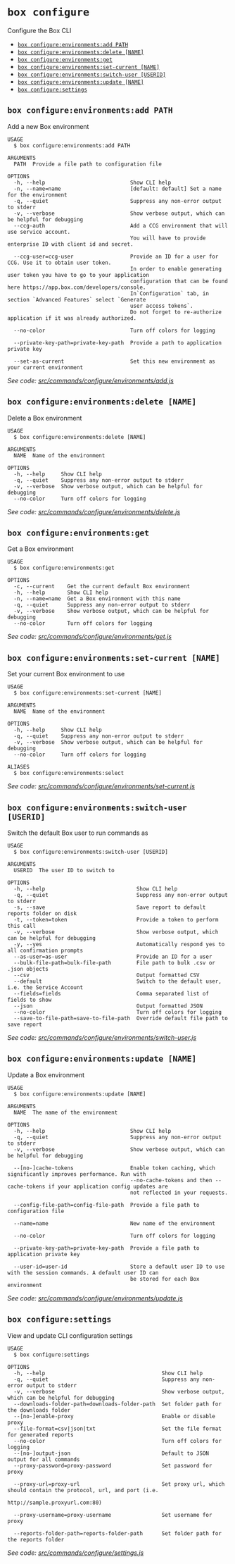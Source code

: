 `box configure`
===============

Configure the Box CLI

* [`box configure:environments:add PATH`](#box-configureenvironmentsadd-path)
* [`box configure:environments:delete [NAME]`](#box-configureenvironmentsdelete-name)
* [`box configure:environments:get`](#box-configureenvironmentsget)
* [`box configure:environments:set-current [NAME]`](#box-configureenvironmentsset-current-name)
* [`box configure:environments:switch-user [USERID]`](#box-configureenvironmentsswitch-user-userid)
* [`box configure:environments:update [NAME]`](#box-configureenvironmentsupdate-name)
* [`box configure:settings`](#box-configuresettings)

## `box configure:environments:add PATH`

Add a new Box environment

```
USAGE
  $ box configure:environments:add PATH

ARGUMENTS
  PATH  Provide a file path to configuration file

OPTIONS
  -h, --help                           Show CLI help
  -n, --name=name                      [default: default] Set a name for the environment
  -q, --quiet                          Suppress any non-error output to stderr
  -v, --verbose                        Show verbose output, which can be helpful for debugging
  --ccg-auth                           Add a CCG environment that will use service account. 
                                       You will have to provide enterprise ID with client id and secret.
                                       
  --ccg-user=ccg-user                  Provide an ID for a user for CCG. Use it to obtain user token. 
                                       In order to enable generating user token you have to go to your application 
                                       configuration that can be found here https://app.box.com/developers/console.
                                       In`Configuration` tab, in section `Advanced Features` select `Generate 
                                       user access tokens`. 
                                       Do not forget to re-authorize application if it was already authorized.
                                       
  --no-color                           Turn off colors for logging
  
  --private-key-path=private-key-path  Provide a path to application private key
  
  --set-as-current                     Set this new environment as your current environment
```

_See code: [src/commands/configure/environments/add.js](https://github.com/box/boxcli/blob/v3.1.0/src/commands/configure/environments/add.js)_

## `box configure:environments:delete [NAME]`

Delete a Box environment

```
USAGE
  $ box configure:environments:delete [NAME]

ARGUMENTS
  NAME  Name of the environment

OPTIONS
  -h, --help     Show CLI help
  -q, --quiet    Suppress any non-error output to stderr
  -v, --verbose  Show verbose output, which can be helpful for debugging
  --no-color     Turn off colors for logging
```

_See code: [src/commands/configure/environments/delete.js](https://github.com/box/boxcli/blob/v3.1.0/src/commands/configure/environments/delete.js)_

## `box configure:environments:get`

Get a Box environment

```
USAGE
  $ box configure:environments:get

OPTIONS
  -c, --current    Get the current default Box environment
  -h, --help       Show CLI help
  -n, --name=name  Get a Box environment with this name
  -q, --quiet      Suppress any non-error output to stderr
  -v, --verbose    Show verbose output, which can be helpful for debugging
  --no-color       Turn off colors for logging
```

_See code: [src/commands/configure/environments/get.js](https://github.com/box/boxcli/blob/v3.1.0/src/commands/configure/environments/get.js)_

## `box configure:environments:set-current [NAME]`

Set your current Box environment to use

```
USAGE
  $ box configure:environments:set-current [NAME]

ARGUMENTS
  NAME  Name of the environment

OPTIONS
  -h, --help     Show CLI help
  -q, --quiet    Suppress any non-error output to stderr
  -v, --verbose  Show verbose output, which can be helpful for debugging
  --no-color     Turn off colors for logging

ALIASES
  $ box configure:environments:select
```

_See code: [src/commands/configure/environments/set-current.js](https://github.com/box/boxcli/blob/v3.1.0/src/commands/configure/environments/set-current.js)_

## `box configure:environments:switch-user [USERID]`

Switch the default Box user to run commands as

```
USAGE
  $ box configure:environments:switch-user [USERID]

ARGUMENTS
  USERID  The user ID to switch to

OPTIONS
  -h, --help                             Show CLI help
  -q, --quiet                            Suppress any non-error output to stderr
  -s, --save                             Save report to default reports folder on disk
  -t, --token=token                      Provide a token to perform this call
  -v, --verbose                          Show verbose output, which can be helpful for debugging
  -y, --yes                              Automatically respond yes to all confirmation prompts
  --as-user=as-user                      Provide an ID for a user
  --bulk-file-path=bulk-file-path        File path to bulk .csv or .json objects
  --csv                                  Output formatted CSV
  --default                              Switch to the default user, i.e. the Service Account
  --fields=fields                        Comma separated list of fields to show
  --json                                 Output formatted JSON
  --no-color                             Turn off colors for logging
  --save-to-file-path=save-to-file-path  Override default file path to save report
```

_See code: [src/commands/configure/environments/switch-user.js](https://github.com/box/boxcli/blob/v3.1.0/src/commands/configure/environments/switch-user.js)_

## `box configure:environments:update [NAME]`

Update a Box environment

```
USAGE
  $ box configure:environments:update [NAME]

ARGUMENTS
  NAME  The name of the environment

OPTIONS
  -h, --help                           Show CLI help
  -q, --quiet                          Suppress any non-error output to stderr
  -v, --verbose                        Show verbose output, which can be helpful for debugging

  --[no-]cache-tokens                  Enable token caching, which significantly improves performance. Run with
                                       --no-cache-tokens and then --cache-tokens if your application config updates are
                                       not reflected in your requests.

  --config-file-path=config-file-path  Provide a file path to configuration file

  --name=name                          New name of the environment

  --no-color                           Turn off colors for logging

  --private-key-path=private-key-path  Provide a file path to application private key

  --user-id=user-id                    Store a default user ID to use with the session commands. A default user ID can
                                       be stored for each Box environment
```

_See code: [src/commands/configure/environments/update.js](https://github.com/box/boxcli/blob/v3.1.0/src/commands/configure/environments/update.js)_

## `box configure:settings`

View and update CLI configuration settings

```
USAGE
  $ box configure:settings

OPTIONS
  -h, --help                                     Show CLI help
  -q, --quiet                                    Suppress any non-error output to stderr
  -v, --verbose                                  Show verbose output, which can be helpful for debugging
  --downloads-folder-path=downloads-folder-path  Set folder path for the downloads folder
  --[no-]enable-proxy                            Enable or disable proxy
  --file-format=csv|json|txt                     Set the file format for generated reports
  --no-color                                     Turn off colors for logging
  --[no-]output-json                             Default to JSON output for all commands
  --proxy-password=proxy-password                Set password for proxy

  --proxy-url=proxy-url                          Set proxy url, which should contain the protocol, url, and port (i.e.
                                                 http://sample.proxyurl.com:80)

  --proxy-username=proxy-username                Set username for proxy

  --reports-folder-path=reports-folder-path      Set folder path for the reports folder
```

_See code: [src/commands/configure/settings.js](https://github.com/box/boxcli/blob/v3.1.0/src/commands/configure/settings.js)_
